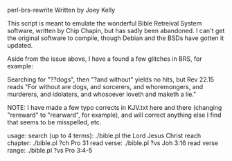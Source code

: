 perl-brs-rewrite
Written by Joey Kelly

This script is meant to emulate the wonderful Bible Retreival System software,
written by Chip Chapin, but has sadly been abandoned. I can't get the original
software to compile, though Debian and the BSDs have gotten it updated.

Aside from the issue above, I have a found a few glitches in BRS, for example:

Searching for "??dogs", then "?and without" yields no hits, but Rev 22.15
reads "For without are dogs, and sorcerers, and whoremongers, and murderers,
and idolaters, and whosoever loveth and maketh a lie."

NOTE: I have made a few typo corrects in KJV.txt here and there
(changing "rereward" to "rearward", for example), and will correct anything
else I find that seems to be misspelled, etc.

usage:
        search (up to 4 terms): ./bible.pl the Lord Jesus Christ
        reach chapter:          ./bible.pl ?ch Pro 31
        read verse:             ./bible.pl ?vs Joh 3:16
        read verse range:       ./bible.pl ?vs Pro 3:4-5
